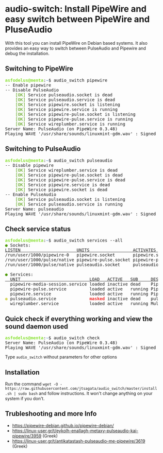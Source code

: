 # audio-switch: Install PipeWire and easy switch between PipeWire and PluseAudio 

With this tool you can install PipeWire on Debian based systems. It also provides an easy way to switch between PulseAudio and Pipewire and debug the installation.

## Switching to PipeWire

<pre><font color="#8AE234"><b>asfodelus@menta</b></font>:<font color="#729FCF"><b>~</b></font>$ audio_switch pipewire
-- Enable pipewire
-- Disable PulseAudio
    <font color="#4E9A06">[OK]</font> Service pulseaudio.socket is dead
    <font color="#4E9A06">[OK]</font> Service pulseaudio.service is dead
    <font color="#4E9A06">[OK]</font> Service pipewire.socket is listening
    <font color="#4E9A06">[OK]</font> Service pipewire.service is running
    <font color="#4E9A06">[OK]</font> Service pipewire-pulse.socket is listening
    <font color="#4E9A06">[OK]</font> Service pipewire-pulse.service is running
    <font color="#4E9A06">[OK]</font> Service wireplumber.service is running
Server Name: PulseAudio (on PipeWire 0.3.48)
Playing WAVE &apos;/usr/share/sounds/linuxmint-gdm.wav&apos; : Signed 16 bit Little Endian, Rate 22050 Hz, Mono</pre>

## Switching to PulseAudio
<pre><font color="#8AE234"><b>asfodelus@menta</b></font>:<font color="#729FCF"><b>~</b></font>$ audio_switch pulseaudio
-- Disable pipewire
    <font color="#4E9A06">[OK]</font> Service wireplumber.service is dead
    <font color="#4E9A06">[OK]</font> Service pipewire-pulse.socket is dead
    <font color="#4E9A06">[OK]</font> Service pipewire-pulse.service is dead
    <font color="#4E9A06">[OK]</font> Service pipewire.service is dead
    <font color="#4E9A06">[OK]</font> Service pipewire.socket is dead
-- Enable PulseAudio
    <font color="#4E9A06">[OK]</font> Service pulseaudio.socket is listening
    <font color="#4E9A06">[OK]</font> Service pulseaudio.service is running
Server Name: pulseaudio
Playing WAVE &apos;/usr/share/sounds/linuxmint-gdm.wav&apos; : Signed 16 bit Little Endian, Rate 22050 Hz, Mon</pre>

## Check service status
<pre><font color="#8AE234"><b>asfodelus@menta</b></font>:<font color="#729FCF"><b>~</b></font>$ audio_switch services --all
<font color="#4E9A06">●</font> Sockets:
<u style="text-decoration-style:single">LISTEN                      UNITS                 ACTIVATES             </u>
/run/user/1000/pipewire-0   pipewire.socket       pipewire.service      
/run/user/1000/pulse/native pipewire-pulse.socket pipewire-pulse.service
/run/user/1000/pulse/native pulseaudio.socket     pulseaudio.service    

<font color="#4E9A06">●</font> Services:
<u style="text-decoration-style:single">  UNIT                           LOAD   ACTIVE   SUB     DESCRIPTION                       </u>
  pipewire-media-session.service loaded inactive dead    PipeWire Media Session Manager    
  pipewire-pulse.service         loaded active   running PipeWire PulseAudio               
  pipewire.service               loaded active   running PipeWire Multimedia Service       
<font color="#D7D75F"><b>●</b></font> pulseaudio.service             <font color="#EF2929"><b>masked</b></font> inactive dead    pulseaudio.service                
  wireplumber.service            loaded active   running Multimedia Service Session Manager
</pre>

## Quick check if everything working and view the sound daemon used
<pre><font color="#8AE234"><b>asfodelus@menta</b></font>:<font color="#729FCF"><b>~</b></font>$ audio_switch check
Server Name: PulseAudio (on PipeWire 0.3.48)
Playing WAVE &apos;/usr/share/sounds/linuxmint-gdm.wav&apos; : Signed 16 bit Little Endian, Rate 22050 Hz, Mono</pre>

Type `audio_switch` without parameters for other options

## Installation
Run the command 
`wget -O - https://raw.githubusercontent.com/jtsagata/audio_switch/master/install.sh | sudo bash`
and follow instructions. It won't change anything on your system if you don't. 

## Trubleshooting and more Info

* https://pipewire-debian.github.io/pipewire-debian/
* https://linux-user.gr/t/eykolh-enallagh-metaxy-pulseaudio-kai-pipewire/3959 (Greek)
* https://linux-user.gr/t/antikatastash-pulseaudio-me-pipewire/3619 (Greek)
